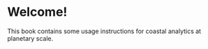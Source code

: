 # Welcome!

This book contains some usage instructions for coastal analytics at planetary scale.

```{tableofcontents}
```
